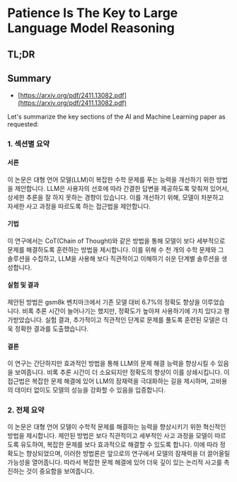 # Patience Is The Key to Large Language Model Reasoning
## TL;DR
## Summary
- [https://arxiv.org/pdf/2411.13082.pdf](https://arxiv.org/pdf/2411.13082.pdf)

Let's summarize the key sections of the AI and Machine Learning paper as requested:

### 1. 섹션별 요약

#### 서론
이 논문은 대형 언어 모델(LLM)이 복잡한 수학 문제를 푸는 능력을 개선하기 위한 방법을 제안합니다. LLM은 사용자의 선호에 따라 간결한 답변을 제공하도록 맞춰져 있어서, 상세한 추론을 잘 하지 못하는 경향이 있습니다. 이를 개선하기 위해, 모델이 차분하고 자세한 사고 과정을 따르도록 하는 접근법을 제안합니다.

#### 기법
이 연구에서는 CoT(Chain of Thought)와 같은 방법을 통해 모델이 보다 세부적으로 문제를 해결하도록 훈련하는 방법을 제시합니다. 이를 위해 수 천 개의 수학 문제와 그 솔루션을 수집하고, LLM을 사용해 보다 직관적이고 이해하기 쉬운 단계별 솔루션을 생성합니다.

#### 실험 및 결과
제안된 방법은 gsm8k 벤치마크에서 기존 모델 대비 6.7%의 정확도 향상을 이루었습니다. 비록 추론 시간이 늘어나기는 했지만, 정확도가 높아져 사용하기에 가치 있다고 평가받았습니다. 실험 결과, 추가적이고 직관적인 단계로 문제를 풀도록 훈련된 모델은 더욱 정확한 결과를 도출했습니다.

#### 결론
이 연구는 간단하지만 효과적인 방법을 통해 LLM의 문제 해결 능력을 향상시킬 수 있음을 보여줍니다. 비록 추론 시간이 더 소요되지만 정확도의 향상이 이를 상쇄시킵니다. 이 접근법은 복잡한 문제 해결에 있어 LLM의 잠재력을 극대화하는 길을 제시하며, 고비용의 데이터 없이도 모델의 성능을 강화할 수 있음을 입증합니다.

### 2. 전체 요약
이 논문은 대형 언어 모델이 수학적 문제를 해결하는 능력을 향상시키기 위한 혁신적인 방법을 제시합니다. 제안된 방법은 보다 직관적이고 세부적인 사고 과정을 모델이 따르도록 유도하여, 복잡한 문제를 보다 효과적으로 해결할 수 있도록 합니다. 이에 따라 정확도는 향상되었으며, 이러한 방법론은 앞으로의 연구에서 모델의 잠재력을 더 끌어올릴 가능성을 열어줍니다. 따라서 복잡한 문제 해결에 있어 더욱 깊이 있는 논리적 사고를 촉진하는 것이 중요함을 보여줍니다.